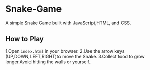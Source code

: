 # Snake-Game
A simple Snake Game built with JavaScript,HTML, and CSS.

## How to Play
1.Open `index.html` in your browser.
2.Use the arrow keys (UP,DOWN,LEFT,RIGHT)to move the Snake.
3.Collect food to grow longer.Avoid hitting the walls or yourself.
